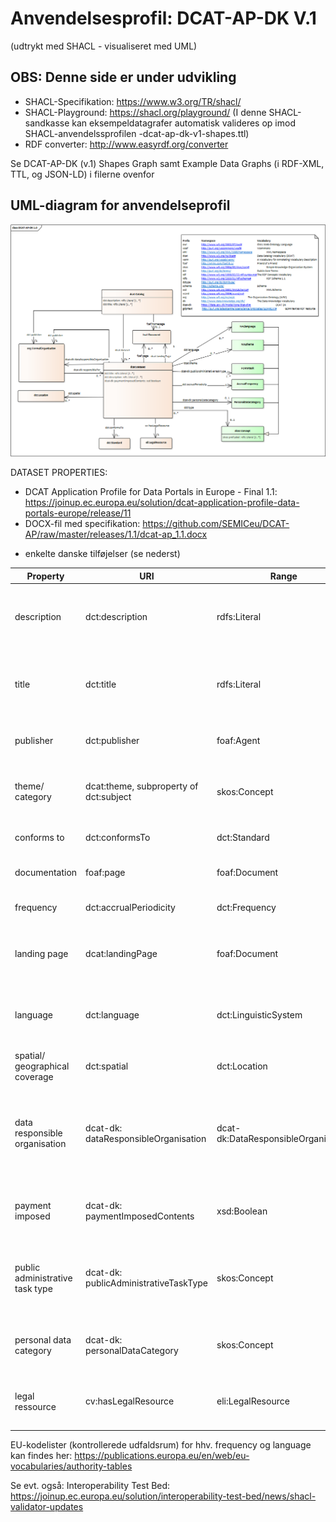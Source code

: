 # Anvendelsesprofil: DCAT-AP-DK V.1 
(udtrykt med SHACL - visualiseret med UML) 

## OBS: Denne side er under udvikling

* SHACL-Specifikation: https://www.w3.org/TR/shacl/
* SHACL-Playground: https://shacl.org/playground/ 
(I denne SHACL-sandkasse kan eksempeldatagrafer automatisk valideres op imod SHACL-anvendelssprofilen -dcat-ap-dk-v1-shapes.ttl) 
* RDF converter: http://www.easyrdf.org/converter

Se DCAT-AP-DK (v.1) Shapes Graph samt Example Data Graphs (i RDF-XML, TTL, og JSON-LD) i filerne ovenfor

## UML-diagram for anvendelseprofil
![alt text](https://github.com/digst/DCAT-AP-DK/blob/master/v.1/DCAT-AP-DKv1.png "UML Diagram")


DATASET PROPERTIES:

* DCAT Application Profile for Data Portals in Europe - Final 1.1: 
https://joinup.ec.europa.eu/solution/dcat-application-profile-data-portals-europe/release/11
* DOCX-fil med specifikation: https://github.com/SEMICeu/DCAT-AP/raw/master/releases/1.1/dcat-ap_1.1.docx
+ enkelte danske tilføjelser (se nederst)

Property|	URI|	Range|	Usage note|	Card |
|---|---|---|---|---|
| description|  dct:description	 |  rdfs:Literal |  This property contains a free-text account of the Dataset. This property can be repeated for parallel language versions of the description.	 |  1..n |   |	
| title	|dct:title	|rdfs:Literal|	This property contains a name given to the Dataset. This property can be repeated for parallel language versions of the name.	|1..n|		
| publisher	|dct:publisher|	foaf:Agent	|This property refers to an entity (organisation) responsible for making the Dataset available.|	0..1|
| theme/ category	|dcat:theme, subproperty of dct:subject	|skos:Concept	|This property refers to a category of the Dataset. A Dataset may be associated with multiple themes.	|0..n|			
| conforms to	|dct:conformsTo	|dct:Standard	|This property refers to an implementing rule or other specification.|	0..n|
| documentation	|foaf:page	|foaf:Document|	This property refers to a page or document about this Dataset.|	0..n|
| frequency	|dct:accrualPeriodicity	|dct:Frequency|	This property refers to the frequency at which Dataset is updated|.	0..1|
| landing page|	dcat:landingPage|	foaf:Document|	This property refers to a web page that provides access to the Dataset, its Distributions and/or additional information. |	0..1|
| language	|dct:language	|dct:LinguisticSystem	|This property refers to a language of the Dataset. This property can be repeated if there are multiple languages in the Dataset.|	0..n|
| spatial/ geographical coverage|	dct:spatial|	dct:Location|	This property refers to a geographic region that is covered by the Dataset. |	0..n|
| data responsible organisation |	dcat-dk: dataResponsibleOrganisation|	dcat-dk:DataResponsibleOrganisation	|(OBS: Dansk tilføjelse) Dataansvarlig organisation: organisation der er ansvarlig for indsamlingen af data, og som har dispositionsretten og træffer afgørelse om hvordan data skal behandles|0..1|
| payment imposed|	dcat-dk: paymentImposedContents|	xsd:Boolean	|	(OBS: Dansk tilføjelse) Betalingspålagt: Angiver om der er pålagt en betaling på det pågældende datasæt. |0..1|
public administrative task type|	dcat-dk: publicAdministrativeTaskType|	skos:Concept|(OBS: Dansk tilføjelse) Forvaltningsopgave: Angiver en eller flere forvaltningsopgaver jf. FORM som har dannet grundlag for dataindsamlingen|	0..n	|
| personal data category 	|dcat-dk: personalDataCategory	|skos:Concept	|(OBS: Dansk tilføjelse) Personoplysningskategori: Angiver hvilken type af personoplysninger som datasættet indeholder.|0..n	
| legal ressource |cv:hasLegalResource	|eli:LegalResource|(OBS: Dansk tilføjelse)	Hjemmel: Den hjemmel forankret i lovgivningen som har været gældende for dataindsamlingen.	 |0..n	|

EU-kodelister (kontrollerede udfaldsrum) for hhv. frequency og language kan findes her: https://publications.europa.eu/en/web/eu-vocabularies/authority-tables

Se evt. også: Interoperability Test Bed: https://joinup.ec.europa.eu/solution/interoperability-test-bed/news/shacl-validator-updates
